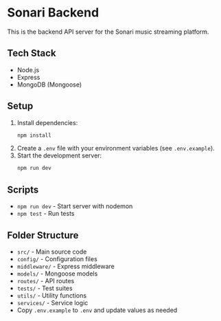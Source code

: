 # Sonari Backend

This is the backend API server for the Sonari music streaming platform.

## Tech Stack
- Node.js
- Express
- MongoDB (Mongoose)

## Setup
1. Install dependencies:
   ```bash
   npm install
   ```
2. Create a `.env` file with your environment variables (see `.env.example`).
3. Start the development server:
   ```bash
   npm run dev
   ```

## Scripts
- `npm run dev` - Start server with nodemon
- `npm test` - Run tests

## Folder Structure
- `src/` - Main source code
- `config/` - Configuration files
- `middleware/` - Express middleware
- `models/` - Mongoose models
- `routes/` - API routes
- `tests/` - Test suites
- `utils/` - Utility functions
- `services/` - Service logic
- Copy `.env.example` to `.env` and update values as needed